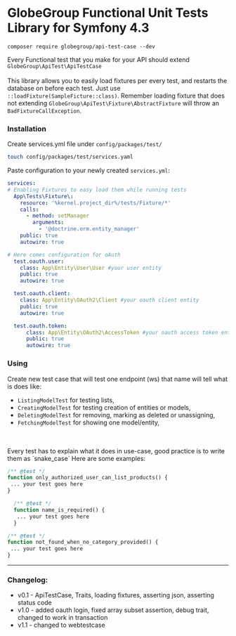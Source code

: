 # GlobeGroup Functional Unit Tests Library for Symfony 4.3
~~~~
composer require globegroup/api-test-case --dev
~~~~
Every Functional test that you make for your API should extend `GlobeGroup\ApiTest\ApiTestCase`
<br/><br/>
This library allows you to easily load fixtures per every test, and restarts the database on before each test.
Just use `::loadFixture(SampleFicture::class)`. Remember loading fixture that does not extending `GlobeGroup\ApiTest\Fixture\AbstractFixture` will throw an `BadFixtureCallException`.

### Installation
Create services.yml file under `config/packages/test/`
```bash
touch config/packages/test/services.yaml
```
Paste configuration to your newly created `services.yml`:
```yaml
services:
# Enabling Fixtures to easy load them while running tests
  App\Tests\Fixture\:
    resource: '%kernel.project_dir%/tests/Fixture/*'
    calls:
      - method: setManager
        arguments:
          - '@doctrine.orm.entity_manager'
    public: true
    autowire: true

# Here comes configuration for oAuth
  test.oauth.user:
    class: App\Entity\User\User #your user entity
    public: true
    autowire: true

  test.oauth.client:
    class: App\Entity\OAuth2\Client #your oauth client entity
    public: true
    autowire: true

  test.oauth.token:
      class: App\Entity\OAuth2\AccessToken #your oauth access token entity
      public: true
      autowire: true
```

### Using 

Create new test case that will test one endpoint (ws) that name will tell what is does like: <br/>
- `ListingModelTest` for testing lists,  
- `CreatingModelTest` for testing creation of entities or models, 
- `DeletingModelTest` for removing, marking as deleted or unassigning,
- `FetchingModelTest` for showing one model/entity,
<br/>
<br/>
Every test has to explain what it does in use-case, good practice is to write them as `snake_case`
 Here are some examples:

 ```php
 /** @test */
 function only_authorized_user_can_list_products() {
  ... your test goes here
 }
 
 ```
 
```php
  /** @test */
  function name_is_required() {
   ... your test goes here
  }
```

 ```php
 /** @test */
 function not_found_when_no_category_provided() {
  ... your test goes here
 }
 ```
 
<hr/>

### Changelog:<br/>
 - v0.1 - ApiTestCase, Traits, loading fixtures, asserting json, asserting status code
 - v1.0 - added oauth login, fixed array subset assertion, debug trait, changed to work in transaction
 - v1.1 - changed to webtestcase
  